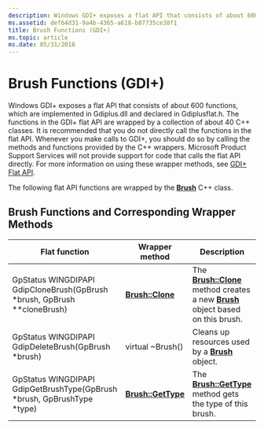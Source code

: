 ```yaml
---
description: Windows GDI+ exposes a flat API that consists of about 600 functions, which are implemented in Gdiplus.dll and declared in Gdiplusflat.h.
ms.assetid: def64d31-9a4b-4365-a618-b87735ce38f1
title: Brush Functions (GDI+)
ms.topic: article
ms.date: 05/31/2018
---
```


# Brush Functions (GDI+)

Windows GDI+ exposes a flat API that consists of about 600 functions, which are implemented in Gdiplus.dll and declared in Gdiplusflat.h. The functions in the GDI+ flat API are wrapped by a collection of about 40 C++ classes. It is recommended that you do not directly call the functions in the flat API. Whenever you make calls to GDI+, you should do so by calling the methods and functions provided by the C++ wrappers. Microsoft Product Support Services will not provide support for code that calls the flat API directly. For more information on using these wrapper methods, see [GDI+ Flat API](-gdiplus-flatapi-flat.md).

The following flat API functions are wrapped by the [**Brush**](/windows/desktop/api/gdiplusbrush/nl-gdiplusbrush-brush) C++ class.

## Brush Functions and Corresponding Wrapper Methods



| Flat function                                                                        | Wrapper method                                          | Description                                                                                                                                          |
|--------------------------------------------------------------------------------------|---------------------------------------------------------|------------------------------------------------------------------------------------------------------------------------------------------------------|
| GpStatus WINGDIPAPI GdipCloneBrush(GpBrush \*brush, GpBrush \*\*cloneBrush)          | [**Brush::Clone**](/windows/desktop/api/Gdiplusbrush/nf-gdiplusbrush-brush-clone)     | The [**Brush::Clone**](/windows/desktop/api/Gdiplusbrush/nf-gdiplusbrush-brush-clone) method creates a new [**Brush**](/windows/desktop/api/gdiplusbrush/nl-gdiplusbrush-brush) object based on this brush. |
| GpStatus WINGDIPAPI GdipDeleteBrush(GpBrush \*brush)                                 | virtual ~Brush()                                        | Cleans up resources used by a [**Brush**](/windows/desktop/api/gdiplusbrush/nl-gdiplusbrush-brush) object.                                                                    |
| GpStatus WINGDIPAPI GdipGetBrushType(GpBrush \*brush, GpBrushType \*type)<br/> | [**Brush::GetType**](/windows/desktop/api/Gdiplusbrush/nf-gdiplusbrush-brush-gettype) | The [**Brush::GetType**](/windows/desktop/api/Gdiplusbrush/nf-gdiplusbrush-brush-gettype) method gets the type of this brush.                                                      |



 

 

 





